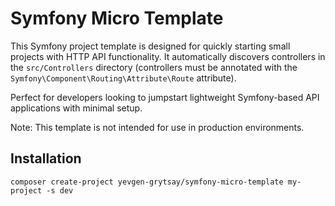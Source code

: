 # Symfony Micro Template

This Symfony project template is designed for quickly starting small projects with HTTP API functionality.
It automatically discovers controllers in the `src/Controllers` directory (controllers must be annotated with the `Symfony\Component\Routing\Attribute\Route` attribute).

Perfect for developers looking to jumpstart lightweight Symfony-based API applications with minimal setup. 

Note: This template is not intended for use in production environments.

## Installation

```shell
composer create-project yevgen-grytsay/symfony-micro-template my-project -s dev
```
